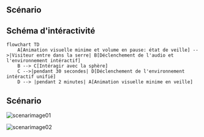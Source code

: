 ## Scénario

## Schéma d'intéractivité
```mermaid
flowchart TD
    A[Animation visuelle minime et volume en pause: état de veille] -->|Visiteur entre dans la serre| B[Déclenchement de l'audio et l'environnement intéractif]
    B --> C[Intéragir avec la sphère]
    C -->|pendant 30 secondes| D[Déclenchement de l'environnement intéractif unifié] 
    D --> |pendant 2 minutes| A[Animation visuelle minime en veille]
```

## Scénario
![scenarimage01](https://github.com/user-attachments/assets/38255ac5-1f0f-4702-a841-fe37fe86ec29)

![scenarimage02](https://github.com/user-attachments/assets/f0d83230-dba1-482f-a593-9226df00a275)

